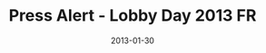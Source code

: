 ---
title: "Press Alert - Lobby Day 2013 FR"
link: "/files/press-releases/archived/Press Alert - Lobby Day 2013 FR.pdf"
month: "Jan"
year: 2013
date: 2013-01-30
day: 30
lang: "fr"
---